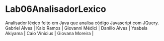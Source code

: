 # Lab06AnalisadorLexico
Analisador léxico feito em Java que analisa código Javascript com JQuery. Gabriel Alves | Kaio Ramos | Giovanni Médici | Danillo Alves | Ysabela Akiyama | Caio Vinícius | Giovana Moreira |
